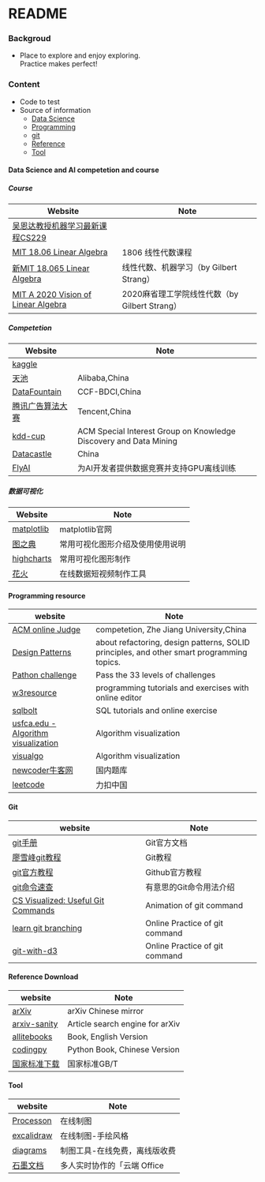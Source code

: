 README
====

### Backgroud
* Place to explore and enjoy exploring.<br/>
        Practice makes perfect!
    
### Content
* Code to test
* Source of information
  * [Data Science](<#### Data Science and AI competetion and resource>)
  * [Programming](<#### Programming competetion resource>)
  * [git](<#### git>)
  * [Reference](<#### Reference Download>)
  * [Tool](<#### Tool>)

#### Data Science and AI competetion and course  

##### Course

|  Website                        |         Note     |
|-----------                      |-----------           |
|[吴恩达教授机器学习最新课程CS229](https://www.bilibili.com/video/av79827258/?spm_id_from=333.788.videocard.1)|  
|[MIT 18.06 Linear Algebra](https://www.bilibili.com/video/BV1b7411f7sK?p=2)| 1806 线性代数课程|
|[新MIT 18.065 Linear Algebra](https://www.bilibili.com/video/BV1a7411M7wH?p=2)|线性代数、机器学习（by Gilbert Strang）|
|[MIT A 2020 Vision of Linear Algebra](https://www.bilibili.com/video/BV1BQ4y1N7Jy?p=5)|2020麻省理工学院线性代数（by Gilbert Strang）|





##### Competetion
|  Website                        |         Note     |
|-----------                      |-----------           |
|[kaggle](https://www.kaggle.com/)|                      |
|[天池](https://tianchi.aliyun.com/home/)|   Alibaba,China|
|[DataFountain](https://www.datafountain.cn/)|CCF-BDCI,China|
|[腾讯广告算法大赛](https://algo.qq.com/)|Tencent,China|
|[kdd-cup](https://www.kdd.org/kdd-cup)|ACM Special Interest Group on Knowledge Discovery and Data Mining|
|[Datacastle](https://www.pkbigdata.com/common/cmptIndex.html)|China|
|[FlyAI](https://www.flyai.com/)|为AI开发者提供数据竞赛并支持GPU离线训练|

##### 数据可视化
|  Website                        |         Note     |
|-----------                      |-----------           |
|[matplotlib](https://matplotlib.org/index.html)|  matplotlib官网  |
|[图之典](http://tuzhidian.com/)|   常用可视化图形介绍及使用使用说明|
|[highcharts](https://www.highcharts.com.cn/)|  常用可视化图形制作|
|[花火](https://hanabi.data-viz.cn/templates?lang=zh-CN)|  在线数据短视频制作工具|



#### Programming resource
|website    |       Note|
|-----------|-----------|
|[ACM online Judge](https://zoj.pintia.cn/home)|competetion, Zhe Jiang University,China|
|[Design Patterns](https://refactoring.guru/)|about refactoring, design patterns, SOLID principles, and other smart programming topics.|
|[Pathon challenge](http://www.pythonchallenge.com/)|Pass the 33 levels of challenges|
|[w3resource](https://www.w3resource.com)|programming tutorials and exercises with online editor|
|[sqlbolt](https://sqlbolt.com/)|SQL tutorials and online exercise|
|[usfca.edu - Algorithm visualization](https://www.cs.usfca.edu/~galles/visualization/Algorithms.html)|Algorithm visualization|
|[visualgo](https://visualgo.net/en)|Algorithm visualization|
|[newcoder牛客网](https://www.nowcoder.com/)|国内题库|
|[leetcode](https://leetcode-cn.com/)|力扣中国|


#### Git
|website    |       Note|
|-----------|-----------|
|[git手册](https://git-scm.com/book/zh/v2)| Git官方文档|
|[廖雪峰git教程](https://www.liaoxuefeng.com/wiki/0013739516305929606dd18361248578c67b8067c8c017b000)| Git教程|
|[git官方教程](https://blog.github.com/2018-04-19-introducing-github-learning-lab/)| Github官方教程|
|[git命令速查](http://ohshitgit.com/)| 有意思的Git命令用法介绍|
|[CS Visualized: Useful Git Commands](https://dev.to/lydiahallie/cs-visualized-useful-git-commands-37p1)| Animation of git command|
|[learn git branching](https://learngitbranching.js.org/)| Online Practice of git command|
|[git-with-d3](http://onlywei.github.io/explain-git-with-d3/)| Online Practice of git command|

#### Reference Download  
|website    |       Note|
|-----------|-----------|
|[arXiv](http://cn.arxiv.org/) | arXiv Chinese mirror|
|[arxiv-sanity](http://www.arxiv-sanity.com/)| Article search engine for arXiv| 
|[allitebooks](http://www.allitebooks.org/)| Book, English Version|
|[codingpy](https://codingpy.com/)| Python Book, Chinese Version|
|[国家标准下载](http://www.bzmfxz.com/)| 国家标准GB/T|

#### Tool  
|website    |       Note|
|-----------|-----------|
|[Processon](https://processon.com/) | 在线制图|
|[excalidraw](https://excalidraw.com/) | 在线制图-手绘风格|
|[diagrams](https://app.diagrams.net/) | 制图工具-在线免费，离线版收费|
|[石墨文档](https://shimo.im/welcome) | 多人实时协作的「云端 Office|


